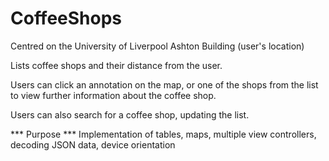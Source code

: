 # CoffeeShops

Centred on the University of Liverpool Ashton Building (user's location)

Lists coffee shops and their distance from the user.

Users can click an annotation on the map, or one of the shops from the list to view further information about the coffee shop.

Users can also search for a coffee shop, updating the list.

*** Purpose ***
Implementation of tables, maps, multiple view controllers, decoding JSON data, device orientation
